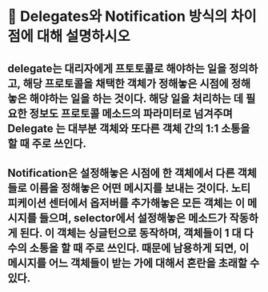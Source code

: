 # 🐥 Delegates와 Notification 방식의 차이점에 대해 설명하시오

## delegate는 대리자에게 프토토콜로 해야하는 일을 정의하고, 해당 프로토콜을 채택한 객체가 정해놓은 시점에 정해놓은 해야하는 일을 하는 것이다. 해당 일을 처리하는 데 필요한 정보도 프로토콜 메소드의 파라미터로 넘겨주며 Delegate 는 대부분 객체와 또다른 객체 간의 1:1 소통을 할 때 주로 쓰인다.



## Notification은 설정해놓은 시점에 한 객체에서 다른 객체들로 이름을 정해놓은 어떤 메시지를 보내는 것이다. 노티피케이션 센터에서 옵저버를 추가해놓은 모든 객체는 이 메시지를 들으며, selector에서 설정해놓은 메소드가 작동하게 된다.  이 객체는  싱글턴으로 동작하며, 객체들이 1 대 다수의 소통을 할 때 주로 쓰인다.  때문에 남용하게 되면, 이 메시지를 어느 객체들이 받는 가에 대해서 혼란을 초래할 수 있다.